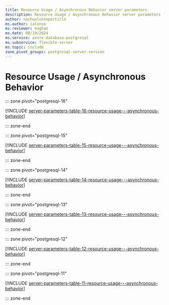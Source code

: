 ```yaml
---
title: Resource Usage / Asynchronous Behavior server parameters
description: Resource Usage / Asynchronous Behavior server parameters for Azure Database for PostgreSQL - Flexible Server.
author: nachoalonsoportillo
ms.author: ialonso
ms.reviewer: maghan
ms.date: 08/19/2024
ms.service: azure-database-postgresql
ms.subservice: flexible-server
ms.topic: include
zone_pivot_groups: postgresql-server-version
---
```

# Resource Usage / Asynchronous Behavior


::: zone pivot="postgresql-16"

[!INCLUDE [server-parameters-table-16-resource-usage---asynchronous-behavior](./includes/server-parameters-table-16-resource-usage---asynchronous-behavior.md)]

::: zone-end


::: zone pivot="postgresql-15"

[!INCLUDE [server-parameters-table-15-resource-usage---asynchronous-behavior](./includes/server-parameters-table-15-resource-usage---asynchronous-behavior.md)]

::: zone-end


::: zone pivot="postgresql-14"

[!INCLUDE [server-parameters-table-14-resource-usage---asynchronous-behavior](./includes/server-parameters-table-14-resource-usage---asynchronous-behavior.md)]

::: zone-end


::: zone pivot="postgresql-13"

[!INCLUDE [server-parameters-table-13-resource-usage---asynchronous-behavior](./includes/server-parameters-table-13-resource-usage---asynchronous-behavior.md)]

::: zone-end


::: zone pivot="postgresql-12"

[!INCLUDE [server-parameters-table-12-resource-usage---asynchronous-behavior](./includes/server-parameters-table-12-resource-usage---asynchronous-behavior.md)]

::: zone-end


::: zone pivot="postgresql-11"

[!INCLUDE [server-parameters-table-11-resource-usage---asynchronous-behavior](./includes/server-parameters-table-11-resource-usage---asynchronous-behavior.md)]

::: zone-end


